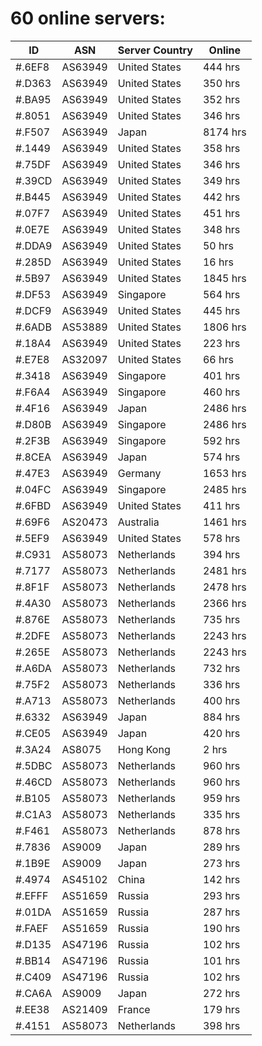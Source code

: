 # 60 online servers:

| ID | ASN | Server Country | Online |
| ------ | ------ | ------ | ------ |
| #.6EF8 | AS63949 | United States | 444 hrs |
| #.D363 | AS63949 | United States | 350 hrs |
| #.BA95 | AS63949 | United States | 352 hrs |
| #.8051 | AS63949 | United States | 346 hrs |
| #.F507 | AS63949 | Japan | 8174 hrs |
| #.1449 | AS63949 | United States | 358 hrs |
| #.75DF | AS63949 | United States | 346 hrs |
| #.39CD | AS63949 | United States | 349 hrs |
| #.B445 | AS63949 | United States | 442 hrs |
| #.07F7 | AS63949 | United States | 451 hrs |
| #.0E7E | AS63949 | United States | 348 hrs |
| #.DDA9 | AS63949 | United States | 50 hrs |
| #.285D | AS63949 | United States | 16 hrs |
| #.5B97 | AS63949 | United States | 1845 hrs |
| #.DF53 | AS63949 | Singapore | 564 hrs |
| #.DCF9 | AS63949 | United States | 445 hrs |
| #.6ADB | AS53889 | United States | 1806 hrs |
| #.18A4 | AS63949 | United States | 223 hrs |
| #.E7E8 | AS32097 | United States | 66 hrs |
| #.3418 | AS63949 | Singapore | 401 hrs |
| #.F6A4 | AS63949 | Singapore | 460 hrs |
| #.4F16 | AS63949 | Japan | 2486 hrs |
| #.D80B | AS63949 | Singapore | 2486 hrs |
| #.2F3B | AS63949 | Singapore | 592 hrs |
| #.8CEA | AS63949 | Japan | 574 hrs |
| #.47E3 | AS63949 | Germany | 1653 hrs |
| #.04FC | AS63949 | Singapore | 2485 hrs |
| #.6FBD | AS63949 | United States | 411 hrs |
| #.69F6 | AS20473 | Australia | 1461 hrs |
| #.5EF9 | AS63949 | United States | 578 hrs |
| #.C931 | AS58073 | Netherlands | 394 hrs |
| #.7177 | AS58073 | Netherlands | 2481 hrs |
| #.8F1F | AS58073 | Netherlands | 2478 hrs |
| #.4A30 | AS58073 | Netherlands | 2366 hrs |
| #.876E | AS58073 | Netherlands | 735 hrs |
| #.2DFE | AS58073 | Netherlands | 2243 hrs |
| #.265E | AS58073 | Netherlands | 2243 hrs |
| #.A6DA | AS58073 | Netherlands | 732 hrs |
| #.75F2 | AS58073 | Netherlands | 336 hrs |
| #.A713 | AS58073 | Netherlands | 400 hrs |
| #.6332 | AS63949 | Japan | 884 hrs |
| #.CE05 | AS63949 | Japan | 420 hrs |
| #.3A24 | AS8075 | Hong Kong | 2 hrs |
| #.5DBC | AS58073 | Netherlands | 960 hrs |
| #.46CD | AS58073 | Netherlands | 960 hrs |
| #.B105 | AS58073 | Netherlands | 959 hrs |
| #.C1A3 | AS58073 | Netherlands | 335 hrs |
| #.F461 | AS58073 | Netherlands | 878 hrs |
| #.7836 | AS9009 | Japan | 289 hrs |
| #.1B9E | AS9009 | Japan | 273 hrs |
| #.4974 | AS45102 | China | 142 hrs |
| #.EFFF | AS51659 | Russia | 293 hrs |
| #.01DA | AS51659 | Russia | 287 hrs |
| #.FAEF | AS51659 | Russia | 190 hrs |
| #.D135 | AS47196 | Russia | 102 hrs |
| #.BB14 | AS47196 | Russia | 101 hrs |
| #.C409 | AS47196 | Russia | 102 hrs |
| #.CA6A | AS9009 | Japan | 272 hrs |
| #.EE38 | AS21409 | France | 179 hrs |
| #.4151 | AS58073 | Netherlands | 398 hrs |

